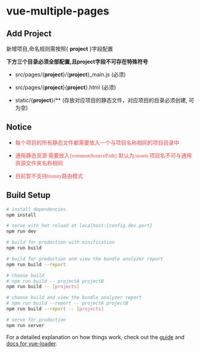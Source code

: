 # vue-multiple-pages

## Add Project

新增项目,命名规则需按照{ <b>project</b> }字段配置

<b>下方三个目录必须全部配置,且project字段不可存在特殊符号</b>

* src/pages/{<b>project</b>}/{<b>project</b>}_main.js (必须)

* src/pages/{<b>project</b>}{<b>project</b>}.html (必须)

* static/{<b>project</b>}/** (存放对应项目的静态文件，对应项目的目录必须创建, 可为空)

## Notice

* <font color="#f54545" face="黑体">每个项目的所有静态文件都需要放入一个与项目名称相同的项目目录中</font>

* <font color="#f54545" face="黑体">通用静态资源 需要放入{commonSourcePath} 默认为/assets 项目名不可与通用资源文件夹名称相同</font>

* <font color="#f54545" face="黑体">目前暂不支持history路由模式</font>

## Build Setup

``` bash
# install dependencies
npm install

# serve with hot reload at localhost:{config.dev.port}
npm run dev

# build for production with minification
npm run build

# build for production and view the bundle analyzer report
npm run build --report

# choose build
# npm run build -- projectA projectB
npm run build -- [projects]

# choose build and view the bundle analyzer report
# npm run build --report -- projectA projectB
npm run build --report -- [projects]

# serve for production
npm run server
```

For a detailed explanation on how things work, check out the [guide](http://vuejs-templates.github.io/webpack/) and [docs for vue-loader](http://vuejs.github.io/vue-loader).
